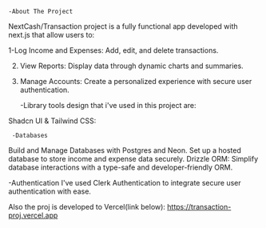     -About The Project

NextCash/Transaction project is a fully functional app developed with next.js that allow users to:

1-Log Income and Expenses: Add, edit, and delete transactions.

2. View Reports: Display data through dynamic charts and summaries.

3. Manage Accounts: Create a personalized experience with secure user authentication.

    -Library tools design that i've used in this project  are:
   
Shadcn UI & Tailwind CSS:


     -Databases
  Build and Manage Databases with Postgres and Neon.
  Set up a hosted database to store income and expense data securely.
  Drizzle ORM: Simplify database interactions with a type-safe and developer-friendly ORM.


  -Authentication
  I've used Clerk Authentication to integrate secure user authentication with ease.

  Also the proj is developed to Vercel(link below):
  https://transaction-proj.vercel.app
    
